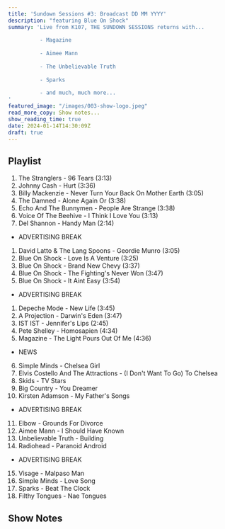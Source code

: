 ```yaml
---
title: 'Sundown Sessions #3: Broadcast DD MM YYYY'
description: "featuring Blue On Shock"
summary: 'Live from K107, THE SUNDOWN SESSIONS returns with...
 
          - Magazine
                    
          - Aimee Mann 
          
          - The Unbelievable Truth
          
          - Sparks
          
          - and much, much more...
'
featured_image: "/images/003-show-logo.jpeg"
read_more_copy: Show notes...
show_reading_time: true
date: 2024-01-14T14:30:09Z
draft: true
---
```


## Playlist

1. The Stranglers - 96 Tears (3:13)
2. Johnny Cash - Hurt (3:36)
3. Billy Mackenzie - Never Turn Your Back On Mother Earth (3:05)
4. The Damned - Alone Again Or (3:38)
5. Echo And The Bunnymen - People Are Strange (3:38)
6. Voice Of The Beehive - I Think I Love You (3:13)
7. Del Shannon - Handy Man (2:14)

- ADVERTISING BREAK

1. David Latto & The Lang Spoons - Geordie Munro (3:05)
2. Blue On Shock - Love Is A Venture (3:25)
3. Blue On Shock - Brand New Chevy (3:37)
4. Blue On Shock - The Fighting's Never Won (3:47)
5. Blue On Shock - It Aint Easy (3:54)

- ADVERTISING BREAK

1. Depeche Mode - New Life (3:45)
2. A Projection - Darwin's Eden (3:47)
3. IST IST - Jennifer's Lips (2:45)
4. Pete Shelley - Homosapien (4:34)
5. Magazine - The Light Pours Out Of Me (4:36)

- NEWS

6. Simple Minds - Chelsea Girl
7. Elvis Costello And The Attractions - (I Don't Want To Go) To Chelsea
8. Skids - TV Stars
9. Big Country - You Dreamer
10. Kirsten Adamson - My Father's Songs

- ADVERTISING BREAK

11. Elbow - Grounds For Divorce
12. Aimee Mann - I Should Have Known
13. Unbelievable Truth - Building
14. Radiohead - Paranoid Android

- ADVERTISING BREAK

15. Visage - Malpaso Man
16. Simple Minds - Love Song
17. Sparks - Beat The Clock
18. Filthy Tongues - Nae Tongues

## Show Notes 
